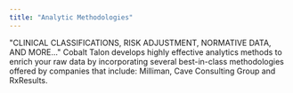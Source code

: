 ```yaml
---
title: "Analytic Methodologies"
---
```

"CLINICAL CLASSIFICATIONS, RISK ADJUSTMENT, NORMATIVE DATA, AND MORE..."
Cobalt Talon develops highly effective analytics methods to enrich your raw data by incorporating several best-in-class methodologies offered by companies that include: Milliman, Cave Consulting Group and RxResults.
